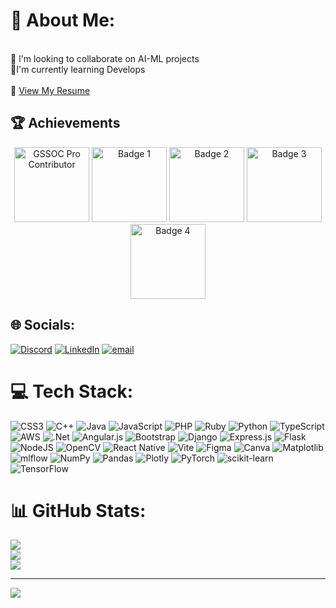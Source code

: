 # 💫 About Me:
 <br>👯 l'm looking to collaborate on AI-ML projects <br>🤝I'm currently learning Develops<br><br>📄 [View My Resume](resume_eg.pdf)

 
## 🏆 Achievements

<p align="center">

  <!-- GSSoC badge -->
  <img  src="https://camo.githubusercontent.com/69ea65063154c89628074f425ae8f2ba5d53f61eaff769f0f26b311fd1afaf13/68747470733a2f2f64726976652e676f6f676c652e636f6d2f75633f6578706f72743d766965772669643d312d423376613362616c48593775706f4e336e684e456e6a317846687a62637372" alt="GSSOC Pro Contributor" width="120"/>
    <img src="https://github.githubassets.com/assets/pull-shark-default-498c279a747d.png" alt="Badge 1" width="120"/>
      <img src="https://camo.githubusercontent.com/edbcf659286e6f3d192b959287f3cd29400d321c6ec9538d9059ade0010c6ea6/68747470733a2f2f64726976652e676f6f676c652e636f6d2f75633f6578706f72743d766965772669643d31544934585352465566414e5235766e7579596871466638655776486c6f655832" alt="Badge 2" width="120"/>
  <img src="https://camo.githubusercontent.com/f2fc12f7bdbd767fdefd77d8d11d10e6f6701fdb541d2e94f0b89ee5f4f07516/68747470733a2f2f64726976652e676f6f676c652e636f6d2f75633f6578706f72743d766965772669643d314d6c554d3252497164385130656b3637704d6e544e716c69716d4b4e4432526b" alt="Badge 3" width="120"/>
  <img src="https://camo.githubusercontent.com/a86d539ce73204634d952ba379d1bff7f6c8312fcb1ee78a0e2190c6755d5bc6/68747470733a2f2f64726976652e676f6f676c652e636f6d2f75633f6578706f72743d766965772669643d31783265594b346f71696845585a6f515f65576e41674d306a586368595a705934" alt="Badge 4" width="120"/>



</p>


## 🌐 Socials:
[![Discord](https://img.shields.io/badge/Discord-%237289DA.svg?logo=discord&logoColor=white)](https://discord.gg/ekaagragupta) [![LinkedIn](https://img.shields.io/badge/LinkedIn-%230077B5.svg?logo=linkedin&logoColor=white)](https://linkedin.com/in/ekaagragupta) [![email](https://img.shields.io/badge/Email-D14836?logo=gmail&logoColor=white)](mailto:ekaagrag2006@gmail.com) 

# 💻 Tech Stack:
![CSS3](https://img.shields.io/badge/css3-%231572B6.svg?style=for-the-badge&logo=css3&logoColor=white) ![C++](https://img.shields.io/badge/c++-%2300599C.svg?style=for-the-badge&logo=c%2B%2B&logoColor=white) ![Java](https://img.shields.io/badge/java-%23ED8B00.svg?style=for-the-badge&logo=openjdk&logoColor=white) ![JavaScript](https://img.shields.io/badge/javascript-%23323330.svg?style=for-the-badge&logo=javascript&logoColor=%23F7DF1E) ![PHP](https://img.shields.io/badge/php-%23777BB4.svg?style=for-the-badge&logo=php&logoColor=white) ![Ruby](https://img.shields.io/badge/ruby-%23CC342D.svg?style=for-the-badge&logo=ruby&logoColor=white) ![Python](https://img.shields.io/badge/python-3670A0?style=for-the-badge&logo=python&logoColor=ffdd54) ![TypeScript](https://img.shields.io/badge/typescript-%23007ACC.svg?style=for-the-badge&logo=typescript&logoColor=white) ![AWS](https://img.shields.io/badge/AWS-%23FF9900.svg?style=for-the-badge&logo=amazon-aws&logoColor=white) ![.Net](https://img.shields.io/badge/.NET-5C2D91?style=for-the-badge&logo=.net&logoColor=white) ![Angular.js](https://img.shields.io/badge/angular.js-%23E23237.svg?style=for-the-badge&logo=angularjs&logoColor=white) ![Bootstrap](https://img.shields.io/badge/bootstrap-%238511FA.svg?style=for-the-badge&logo=bootstrap&logoColor=white) ![Django](https://img.shields.io/badge/django-%23092E20.svg?style=for-the-badge&logo=django&logoColor=white) ![Express.js](https://img.shields.io/badge/express.js-%23404d59.svg?style=for-the-badge&logo=express&logoColor=%2361DAFB) ![Flask](https://img.shields.io/badge/flask-%23000.svg?style=for-the-badge&logo=flask&logoColor=white) ![NodeJS](https://img.shields.io/badge/node.js-6DA55F?style=for-the-badge&logo=node.js&logoColor=white) ![OpenCV](https://img.shields.io/badge/opencv-%23white.svg?style=for-the-badge&logo=opencv&logoColor=white) ![React Native](https://img.shields.io/badge/react_native-%2320232a.svg?style=for-the-badge&logo=react&logoColor=%2361DAFB) ![Vite](https://img.shields.io/badge/vite-%23646CFF.svg?style=for-the-badge&logo=vite&logoColor=white) ![Figma](https://img.shields.io/badge/figma-%23F24E1E.svg?style=for-the-badge&logo=figma&logoColor=white) ![Canva](https://img.shields.io/badge/Canva-%2300C4CC.svg?style=for-the-badge&logo=Canva&logoColor=white) ![Matplotlib](https://img.shields.io/badge/Matplotlib-%23ffffff.svg?style=for-the-badge&logo=Matplotlib&logoColor=black) ![mlflow](https://img.shields.io/badge/mlflow-%23d9ead3.svg?style=for-the-badge&logo=numpy&logoColor=blue) ![NumPy](https://img.shields.io/badge/numpy-%23013243.svg?style=for-the-badge&logo=numpy&logoColor=white) ![Pandas](https://img.shields.io/badge/pandas-%23150458.svg?style=for-the-badge&logo=pandas&logoColor=white) ![Plotly](https://img.shields.io/badge/Plotly-%233F4F75.svg?style=for-the-badge&logo=plotly&logoColor=white) ![PyTorch](https://img.shields.io/badge/PyTorch-%23EE4C2C.svg?style=for-the-badge&logo=PyTorch&logoColor=white) ![scikit-learn](https://img.shields.io/badge/scikit--learn-%23F7931E.svg?style=for-the-badge&logo=scikit-learn&logoColor=white) ![TensorFlow](https://img.shields.io/badge/TensorFlow-%23FF6F00.svg?style=for-the-badge&logo=TensorFlow&logoColor=white)
# 📊 GitHub Stats:
![](https://github-readme-stats.vercel.app/api?username=ekaagragupta&theme=dark&hide_border=false&include_all_commits=true&count_private=true)<br/>
![](https://nirzak-streak-stats.vercel.app/?user=ekaagragupta&theme=dark&hide_border=false)<br/>
![](https://github-readme-stats.vercel.app/api/top-langs/?username=ekaagragupta&theme=dark&hide_border=false&include_all_commits=true&count_private=true&layout=compact)

---
[![](https://visitcount.itsvg.in/api?id=ekaagragupta&icon=0&color=0)](https://visitcount.itsvg.in)

<!-- Proudly created with GPRM ( https://gprm.itsvg.in ) -->
